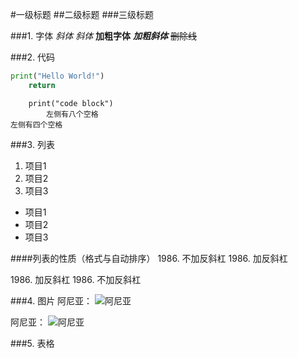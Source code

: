 
#一级标题
##二级标题
###三级标题

###1. 字体
*斜体*
_斜体_
**加粗字体**
***加粗斜体***
~~删除线~~



###2. 代码
```python
print("Hello World!")
	return
```
		print("code block")
			左侧有八个空格
	左侧有四个空格

###3. 列表
1. 项目1
2. 项目2
3. 项目3

- 项目1
- 项目2
- 项目3


####列表的性质（格式与自动排序）
1986. 不加反斜杠
1986\. 加反斜杠

1986\. 加反斜杠
1986. 不加反斜杠

###4. 图片
阿尼亚：
![阿尼亚](https://iknow-pic.cdn.bcebos.com/a8ec8a13632762d0b569493bb2ec08fa503dc6db"阿尼亚")

阿尼亚：
![阿尼亚][aniya]

[aniya]: https://iknow-pic.cdn.bcebos.com/a8ec8a13632762d0b569493bb2ec08fa503dc6db"阿尼亚"

###5. 表格
